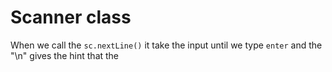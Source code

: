 # Scanner class
When we call the `sc.nextLine()` it take the input until we type `enter` and the "\n" gives the hint that the 
